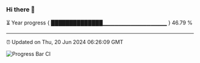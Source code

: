 ### Hi there 👋

⏳ Year progress { ██████████████▁▁▁▁▁▁▁▁▁▁▁▁▁▁▁▁ } 46.79 %

---

⏰ Updated on Thu, 20 Jun 2024 06:26:09 GMT

![Progress Bar CI](https://github.com/ZhaoGui/ZhaoGui/workflows/Progress%20Bar%20CI/badge.svg)
